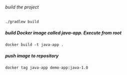 ###### build the project

    ./gradlew build

##### build Docker image called java-app. Execute from root

    docker build -t java-app .
    
##### push image to repository 

    docker tag java-app demo-app:java-1.0
    
